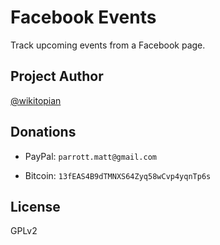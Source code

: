 Facebook Events
===============

Track upcoming events from a Facebook page.

Project Author
---------------

[@wikitopian](https://github.com/wikitopian)

Donations
---------

* PayPal: `parrott.matt@gmail.com`

* Bitcoin: `13fEAS4B9dTMNXS64Zyq58wCvp4yqnTp6s`

License
-------

GPLv2
